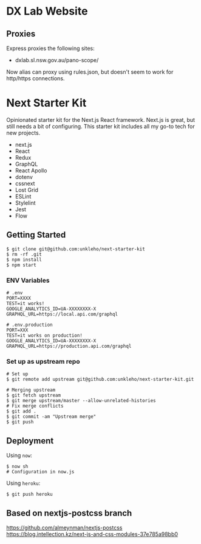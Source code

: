 # DX Lab Website

## Proxies
Express proxies the following sites:

- dxlab.sl.nsw.gov.au/pano-scope/

Now alias can proxy using rules.json, but doesn't seem to work for http/https connections.

# Next Starter Kit

Opinionated starter kit for the Next.js React framework. Next.js is great, but still needs a bit of configuring. This starter kit includes all my go-to tech for new projects.

- next.js
- React
- Redux
- GraphQL
- React Apollo
- dotenv
- cssnext
- Lost Grid
- ESLint
- Stylelint
- Jest
- Flow

## Getting Started

```
$ git clone git@github.com:unkleho/next-starter-kit
$ rm -rf .git
$ npm install
$ npm start
```

### ENV Variables
```
# .env
PORT=XXXX
TEST=it works!
GOOGLE_ANALYTICS_ID=UA-XXXXXXXX-X
GRAPHQL_URL=https://local.api.com/graphql

# .env.production
PORT=XXX
TEST=it works on production!
GOOGLE_ANALYTICS_ID=UA-XXXXXXXX-X
GRAPHQL_URL=https://production.api.com/graphql
```

### Set up as upstream repo
```
# Set up
$ git remote add upstream git@github.com:unkleho/next-starter-kit.git

# Merging upstream
$ git fetch upstream
$ git merge upstream/master --allow-unrelated-histories
# Fix merge conflicts
$ git add .
$ git commit -am "Upstream merge"
$ git push
```

## Deployment

Using `now`:
```
$ now sh
# Configuration in now.js
```

Using `heroku`:
```
$ git push heroku
```

## Based on nextjs-postcss branch
https://github.com/almeynman/nextjs-postcss
https://blog.intellection.kz/next-js-and-css-modules-37e785a98bb0
